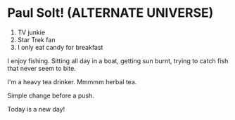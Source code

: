 # Paul Solt! (ALTERNATE UNIVERSE)

1. TV junkie
2. Star Trek fan
3. I only eat candy for breakfast

I enjoy fishing. Sitting all day in a boat, getting sun burnt, trying to catch fish that never seem to bite.

I'm a heavy tea drinker. Mmmmm herbal tea.

Simple change before a push.


Today is a new day!